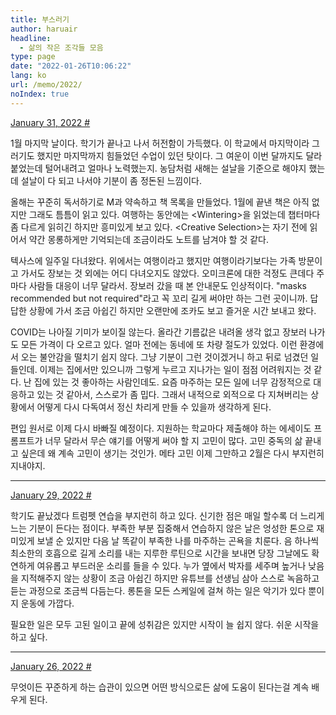 ```yaml
---
title: 부스러기
author: haruair
headline:
  - 삶의 작은 조각들 모음
type: page
date: "2022-01-26T10:06:22"
lang: ko
url: /memo/2022/
noIndex: true
---
```


<!-- -->

<a class="memo-date" id="2022-01-31T18:42:34.832Z" href="#2022-01-31T18:42:34.832Z">January 31, 2022 #</a>

1월 마지막 날이다. 학기가 끝나고 나서 허전함이 가득했다. 이 학교에서 마지막이라 그러기도 했지만 마지막까지 힘들었던 수업이 있던 탓이다. 그 여운이 이번 달까지도 달라 붙었는데 털어내려고 얼마나 노력했는지. 농담처럼 새해는 설날을 기준으로 해야지 했는데 설날이 다 되고 나서야 기분이 좀 정돈된 느낌이다.

올해는 꾸준히 독서하기로 M과 약속하고 책 목록을 만들었다. 1월에 끝낸 책은 아직 없지만 그래도 틈틈이 읽고 있다. 여행하는 동안에는 \<Wintering\>을 읽었는데 챕터마다 좀 다르게 읽히긴 하지만 흥미있게 보고 있다. \<Creative Selection\>는 자기 전에 읽어서 약간 몽롱하게만 기억되는데 조금이라도 노트를 남겨야 할 것 같다.

텍사스에 일주일 다녀왔다. 위에서는 여행이라고 했지만 여행이라기보다는 가족 방문이고 가서도 장보는 것 외에는 어디 다녀오지도 않았다. 오미크론에 대한 걱정도 큰데다 주마다 사람들 대응이 너무 달라서. 장보러 갔을 때 본 안내문도 인상적이다. "masks recommended but not required"라고 꼭 꼬리 길게 써야만 하는 그런 곳이니까. 답답한 상황에 가서 조금 아쉽긴 하지만 오랜만에 조카도 보고 즐거운 시간 보내고 왔다.

COVID는 나아질 기미가 보이질 않는다. 올라간 기름값은 내려올 생각 없고 장보러 나가도 모든 가격이 다 오르고 있다. 얼마 전에는 동네에 또 차량 절도가 있었다. 이런 환경에서 오는 불안감을 떨치기 쉽지 않다. 그냥 기분이 그런 것이겠거니 하고 뒤로 넘겼던 일들인데. 이제는 집에서만 있으니까 그렇게 누르고 지나가는 일이 점점 어려워지는 것 같다. 난 집에 있는 것 좋아하는 사람인데도. 요즘 마주하는 모든 일에 너무 감정적으로 대응하고 있는 것 같아서, 스스로가 좀 밉다. 그래서 내적으로 외적으로 다 지쳐버리는 상황에서 어떻게 다시 다독여서 정신 차리게 만들 수 있을까 생각하게 된다.

편입 원서로 이제 다시 바빠질 예정이다. 지원하는 학교마다 제출해야 하는 에세이도 프롬프트가 너무 달라서 무슨 얘기를 어떻게 써야 할 지 고민이 많다. 고민 중독의 삶 끝내고 싶은데 왜 계속 고민이 생기는 것인가. 메타 고민 이제 그만하고 2월은 다시 부지런히 지내야지.

<hr class="memo-divider" />


<a class="memo-date" id="2022-01-29T12:31:18.722Z" href="#2022-01-29T12:31:18.722Z">January 29, 2022 #</a>

학기도 끝났겠다 트럼펫 연습을 부지런히 하고 있다. 신기한 점은 매일 할수록 더 느리게 느는 기분이 든다는 점이다. 부족한 부분 집중해서 연습하지 않은 날은 엉성한 톤으로 재미있게 보낼 순 있지만 다음 날 똑같이 부족한 나를 마주하는 곤욕을 치룬다. 음 하나씩 최소한의 호흡으로 길게 소리를 내는 지루한 루틴으로 시간을 보내면 당장 그날에도 확연하게 여유롭고 부드러운 소리를 들을 수 있다. 누가 옆에서 박자를 세주며 높거나 낮음을 지적해주지 않는 상황이 조금 아쉽긴 하지만 유튜브를 선생님 삼아 스스로 녹음하고 듣는 과정으로 조금씩 다듬는다. 롱톤을 모든 스케일에 걸쳐 하는 일은 악기가 있다 뿐이지 운동에 가깝다.

필요한 일은 모두 고된 일이고 끝에 성취감은 있지만 시작이 늘 쉽지 않다. 쉬운 시작을 하고 싶다.

<hr class="memo-divider" />

<a class="memo-date" id="2022-01-26T10:06:22" href="#2022-01-26T10:06:22">January 26, 2022 #</a>

무엇이든 꾸준하게 하는 습관이 있으면 어떤 방식으로든 삶에 도움이 된다는걸 계속 배우게 된다.
